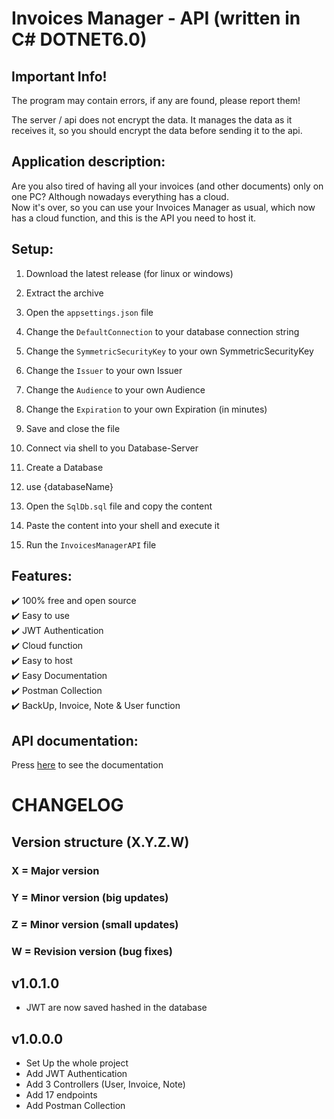 ﻿# Invoices Manager - API (written in C#   DOTNET6.0)

## Important Info!
The program may contain errors, if any are found, please report them!  

The server / api does not encrypt the data. 
It manages the data as it receives it, so you should encrypt the data before sending it to the api.

## Application description:
Are you also tired of having all your invoices (and other documents)
only on one PC? Although nowadays everything has a cloud. <br/>
Now it's over, so you can use your Invoices Manager as usual, which now  
has a cloud function, and this is the API you need to host it.

## Setup:
1. Download the latest release (for linux or windows)
2. Extract the archive  

3. Open the `appsettings.json` file
4. Change the `DefaultConnection` to your database connection string
5. Change the `SymmetricSecurityKey` to your own SymmetricSecurityKey
6. Change the `Issuer` to your own Issuer
7. Change the `Audience` to your own Audience
8. Change the `Expiration` to your own Expiration (in minutes)  
9. Save and close the file  

10. Connect via shell to you Database-Server
11. Create a Database
12. use {databaseName}
13. Open the `SqlDb.sql` file and copy the content
14. Paste the content into your shell and execute it

12. Run the `InvoicesManagerAPI` file

## Features:
✔️ 100% free and open source  
✔️ Easy to use  
✔️ JWT Authentication  
✔️ Cloud function  
✔️ Easy to host  
✔️ Easy Documentation  
✔️ Postman Collection  
✔️ BackUp, Invoice, Note & User function  

## API documentation:
Press [here](https://github.com/Invoices-Manager/Invoices-Manager-API/blob/dev_01/Resources/ApiDoc_V01/APIDOC_V01.md) to see the documentation


# CHANGELOG
## Version structure (X.Y.Z.W)
### X = Major version
### Y = Minor version (big updates)
### Z = Minor version (small updates)
### W = Revision version (bug fixes)

## v1.0.1.0
- JWT are now saved hashed in the database

## v1.0.0.0
- Set Up the whole project
- Add JWT Authentication
- Add 3 Controllers (User, Invoice, Note)
- Add 17 endpoints
- Add Postman Collection
